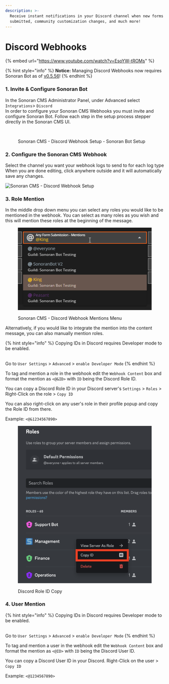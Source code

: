 ```yaml
---
description: >-
  Receive instant notifications in your Discord channel when new forms are
  submitted, community customization changes, and much more!
---
```


# Discord Webhooks

{% embed url="https://www.youtube.com/watch?v=EsoYW-tROMs" %}

{% hint style="info" %}
**Notice:** Managing Discord Webhooks now requires Sonoran Bot as of [v0.5.56](../roadmap/changelog.md#v0.5.56-beta-pending-release)!
{% endhint %}

### 1. Invite & Configure Sonoran Bot

In the Sonoran CMS Administrator Panel, under Advanced select `Integrations`> `Discord`\
In order to configure your Sonoran CMS Webhooks you must invite and configure Sonoran Bot. Follow each step in the setup process stepper directly in the Sonoran CMS UI.

<figure><img src="https://i.imgur.com/SVnephg.png" alt=""><figcaption><p>Sonoran CMS - Discord Webhook Setup - Sonoran Bot Setup</p></figcaption></figure>

### 2. Configure the Sonoran CMS Webhook

Select the channel you want your webhook logs to send to for each log type\
When you are done editing, click anywhere outside and it will automatically save any changes.

![Sonoran CMS - Discord Webhook Setup](../.gitbook/assets/CMS\_DiscordWebhookSettings.png)

### 3. Role Mention

In the middle drop down menu you can select any roles you would like to be mentioned in the webhook. You can select as many roles as you wish and this will mention these roles at the beginning of the message.

<figure><img src="../.gitbook/assets/CMS_DiscordWebhookRoleMention.png" alt=""><figcaption><p>Sonoran CMS - Discord Webhook Mentions Menu</p></figcaption></figure>

Alternatively, if you would like to integrate the mention into the content message, you can also manually mention roles.

{% hint style="info" %}
Copying IDs in Discord requires Developer mode to be enabled.

\
Go to `User Settings` > `Advanced` > `enable Developer Mode`
{% endhint %}

To tag and mention a role in the webhook edit the `Webhook Content` box and format the mention as `<@&ID>` with `ID` being the Discord Role ID.

You can copy a Discord Role ID in your Discord server's `Settings` > `Roles` > Right-Click on the role > `Copy ID`

You can also right-click on any user's role in their profile popup and copy the Role ID from there.

Example: `<@&1234567890>`

<figure><img src="../.gitbook/assets/Screen Shot 2023-01-29 at 3.08.10 PM.png" alt=""><figcaption><p>Discord Role ID Copy</p></figcaption></figure>

### 4. User Mention

{% hint style="info" %}
Copying IDs in Discord requires Developer mode to be enabled.

\
Go to `User Settings` > `Advanced` > `enable Developer Mode`
{% endhint %}

To tag and mention a user in the webhook edit the `Webhook Content` box and format the mention as `<@ID>` with `ID` being the Discord User ID.

You can copy a Discord User ID in your Discord. Right-Click on the user > `Copy ID`

Example: `<@1234567890>`
